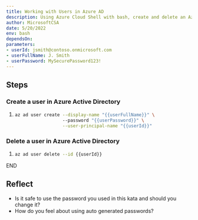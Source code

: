 ```yaml
---
title: Working with Users in Azure AD
description: Using Azure Cloud Shell with bash, create and delete an Azure Active Directory User.
author: MicrosoftCSA
date: 5/20/2022
env: bash
dependsOn:
parameters:
- userId: jsmith@contoso.onmicrosoft.com
- userFullName: J. Smith
- userPassword: MySecurePassword123!
---
```


## Steps

### Create a user in Azure Active Directory

1. ```bash
   az ad user create --display-name "{{userFullName}}" \ 
                     --password "{{userPassword}}" \
                     --user-principal-name "{{userId}}"
   ```

### Delete a user in Azure Active Directory

1. ```bash
   az ad user delete --id {{userId}}
   ```

END

## Reflect

- Is it safe to use the password you used in this kata and should you change it?
- How do you feel about using auto generated passwords?

